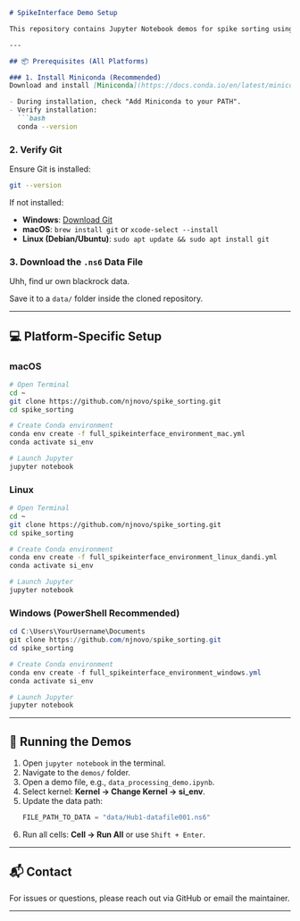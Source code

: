 ```markdown
# SpikeInterface Demo Setup

This repository contains Jupyter Notebook demos for spike sorting using the [SpikeInterface](https://spikeinterface.readthedocs.io/en/latest/) toolkit. Follow the instructions below to set up your environment and run the demos on macOS, Linux, or Windows.

---

## 📦 Prerequisites (All Platforms)

### 1. Install Miniconda (Recommended)
Download and install [Miniconda](https://docs.conda.io/en/latest/miniconda.html) for your OS.

- During installation, check "Add Miniconda to your PATH".
- Verify installation:
  ```bash
  conda --version
  ```

### 2. Verify Git
Ensure Git is installed:
```bash
git --version
```

If not installed:

- **Windows**: [Download Git](https://git-scm.com/download/win)
- **macOS**: `brew install git` or `xcode-select --install`
- **Linux (Debian/Ubuntu)**: `sudo apt update && sudo apt install git`

### 3. Download the `.ns6` Data File

Uhh, find ur own blackrock data.

Save it to a `data/` folder inside the cloned repository.

---

## 💻 Platform-Specific Setup

### macOS

```bash
# Open Terminal
cd ~
git clone https://github.com/njnovo/spike_sorting.git
cd spike_sorting

# Create Conda environment
conda env create -f full_spikeinterface_environment_mac.yml
conda activate si_env

# Launch Jupyter
jupyter notebook
```

### Linux

```bash
# Open Terminal
cd ~
git clone https://github.com/njnovo/spike_sorting.git
cd spike_sorting

# Create Conda environment
conda env create -f full_spikeinterface_environment_linux_dandi.yml
conda activate si_env

# Launch Jupyter
jupyter notebook
```

### Windows (PowerShell Recommended)

```powershell
cd C:\Users\YourUsername\Documents
git clone https://github.com/njnovo/spike_sorting.git
cd spike_sorting

# Create Conda environment
conda env create -f full_spikeinterface_environment_windows.yml
conda activate si_env

# Launch Jupyter
jupyter notebook
```

---

## 📓 Running the Demos

1. Open `jupyter notebook` in the terminal.
2. Navigate to the `demos/` folder.
3. Open a demo file, e.g., `data_processing_demo.ipynb`.
4. Select kernel: **Kernel → Change Kernel → si_env**.
5. Update the data path:
   ```python
   FILE_PATH_TO_DATA = "data/Hub1-datafile001.ns6"
   ```
6. Run all cells: **Cell → Run All** or use `Shift + Enter`.

---

## 📬 Contact

For issues or questions, please reach out via GitHub or email the maintainer.

---
```
